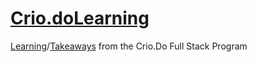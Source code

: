 # [Crio.doLearning](https://dionnenoellabarretto.github.io/Crio.doLearning/)

[Learning](https://k6vpl.csb.app/)/[Takeaways](https://codesandbox.io/s/fe-1-html-css-activities-k6vpl) from the Crio.Do Full Stack Program

